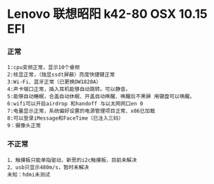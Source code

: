 # Lenovo 联想昭阳 k42-80  OSX 10.15  EFI

### 正常
    1:cpu变频正常，显示10个睿频
    2:核显正常，（独显ssdt屏蔽）亮度快捷键正常
    3:Wi-Fi、蓝牙正常（已更换DW1820A）
    4:声卡端口正常，插入耳机能够自动跳转。可以静音。
    5:能够自动睡眠，合盖自动休眠、开盖自动唤醒、唤醒后不黑屏 用键盘可以唤醒。
    6:wifi可以开启airdrop 和handoff 与以太网网口en 0
    7:电量显示正常，系统偏好设置的电源管理项目正常、x86已加载
    8:可以登录iMessage和FaceTime（已注入三码）
    9：摄像头正常

### 不正常

    1、触摸板只能单指驱动，新思的i2c触摸板，目前未解决
    2、usb只显示480m/s，暂时未解决
    未知：hdmi未测试
